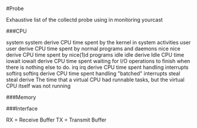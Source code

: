 #Probe

Exhaustive list of the collectd probe using in monitoring yourcast 


###CPU

system  system	derive	 	 	CPU time spent by the kernel in system activities
user	user	derive	 	 	CPU time spent by normal programs and daemons
nice	nice	derive	 	 	CPU time spent by nice(1)d programs
idle	idle	derive	 	 	Idle CPU time
iowait	iowait	derive	 	 	CPU time spent waiting for I/O operations to finish when there is nothing else to do.
irq	irq	derive	 	 	CPU time spent handling interrupts
softirq	softirq	derive	 	 	CPU time spent handling "batched" interrupts
steal	steal	derive	 	 	The time that a virtual CPU had runnable tasks, but the virtual CPU itself was not running


###Memory


###Interface

RX = Receive Buffer
TX = Transmit Buffer
